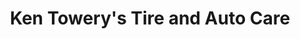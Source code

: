 ---
title: "Ken Towery's Tire and Auto Care"
url: /louisville/ken-towerys-tire-and-auto-care/
shop: Autowerkstatt
---